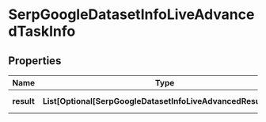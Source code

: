 # SerpGoogleDatasetInfoLiveAdvancedTaskInfo


## Properties

| Name | Type | Description | Notes |
|------------ | ------------- | ------------- | -------------|
**result** | **List[Optional[SerpGoogleDatasetInfoLiveAdvancedResultInfo]]** | array of results |[optional]|